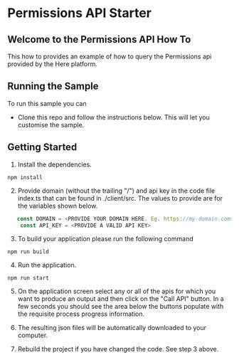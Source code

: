 
# Permissions API Starter

## Welcome to the Permissions API How To

This how to provides an example of how to query the Permissions api provided by the Here platform.

## Running the Sample

To run this sample you can

- Clone this repo and follow the instructions below. This will let you customise the sample.

## Getting Started

1. Install the dependencies.

```shell
npm install
```

2. Provide domain (without the trailing "/") and api key in the code file index.ts that can be found in ./client/src. The values to provide are for the variables shown below.
```js
   const DOMAIN = <PROVIDE YOUR DOMAIN HERE. Eg. https://my-domain.com>
    const API_KEY = <PROVIDE A VALID API KEY>
```

3. To build your application please run the following command

```shell
npm run build
```
4. Run the application.

```shell
npm run start
```

5. On the application screen select any or all of the apis for which you want to produce an output and then click on the "Call API" button. In a few seconds you should see the area below the buttons populate with the requisite process progress information.

6. The resulting json files will be automatically downloaded to your computer.

7. Rebuild the project if you have changed the code. See step 3 above.

